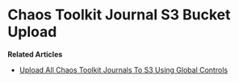 # Chaos Toolkit Journal S3 Bucket Upload

**Related Articles**
* [Upload All Chaos Toolkit Journals To S3 Using Global Controls](https://devlearnops.com/apply-ctk-controls-globally-with-config-files)
